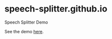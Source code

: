# speech-splitter.github.io
Speech Splitter Demo

See the demo [here](https://bubenkoff.github.io/speech-splitter.github.io/demo.html).
